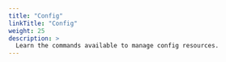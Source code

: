 ```yaml
---
title: "Config"
linkTitle: "Config"
weight: 25
description: >
  Learn the commands available to manage config resources.
---
```

